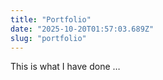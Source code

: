 ```yaml
---
title: "Portfolio"
date: "2025-10-20T01:57:03.689Z"
slug: "portfolio"
---
```



This is what I have done …

